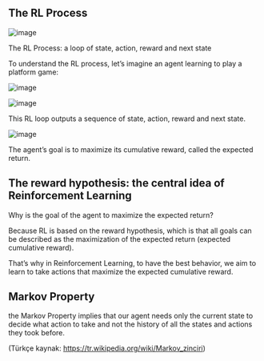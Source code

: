 ## The RL Process

![image](https://github.com/companyakis/deep-rl/assets/77589867/c557bde9-f4f4-4e8a-b741-10b128fa9c7e)

The RL Process: a loop of state, action, reward and next state

To understand the RL process, let’s imagine an agent learning to play a platform game:

![image](https://github.com/companyakis/deep-rl/assets/77589867/4a792edc-bb27-4fd9-8fd4-fd37fef82770)

![image](https://github.com/companyakis/deep-rl/assets/77589867/cf3c50df-cf46-4d32-9bc6-a078bd320836)

This RL loop outputs a sequence of state, action, reward and next state.

![image](https://github.com/companyakis/deep-rl/assets/77589867/59178f3b-75e2-4414-bcdb-cc63a9280e0f)

The agent’s goal is to maximize its cumulative reward, called the expected return.

## The reward hypothesis: the central idea of Reinforcement Learning

 Why is the goal of the agent to maximize the expected return?

Because RL is based on the reward hypothesis, which is that all goals can be described as the maximization of the expected return (expected cumulative reward).

That’s why in Reinforcement Learning, to have the best behavior, we aim to learn to take actions that maximize the expected cumulative reward.

## Markov Property

the Markov Property implies that our agent needs only the current state to decide what action to take and not the history of all the states and actions they took before.

(Türkçe kaynak: https://tr.wikipedia.org/wiki/Markov_zinciri)



